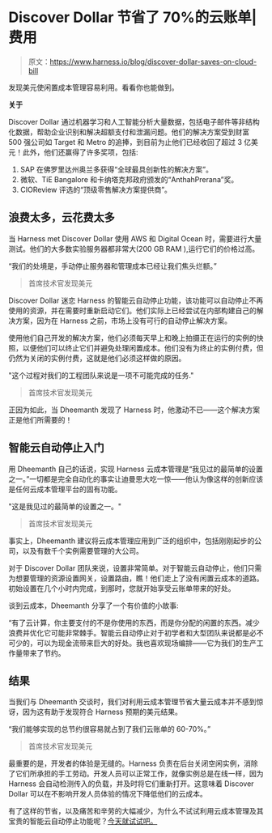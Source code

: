 # Discover Dollar 节省了 70%的云账单|费用

> 原文：<https://www.harness.io/blog/discover-dollar-saves-on-cloud-bill>

发现美元使闲置成本管理容易利用。看看你也能做到。

**关于**

Discover Dollar 通过机器学习和人工智能分析大量数据，包括电子邮件等非结构化数据，帮助企业识别和解决超额支付和泄漏问题。他们的解决方案受到财富 500 强公司如 Target 和 Metro 的追捧，到目前为止他们已经收回了超过 3 亿美元！此外，他们还赢得了许多奖项，包括:

1.  SAP 在佛罗里达州奥兰多获得“全球最具创新性的解决方案”。
2.  微软、TiE Bangalore 和卡纳塔克邦政府颁发的“AnthahPrerana”奖。
3.  CIOReview 评选的“顶级零售解决方案提供商”。

## **浪费太多，云花费太多**

当 Harness met Discover Dollar 使用 AWS 和 Digital Ocean 时，需要进行大量测试。他们的大多数实验服务器都非常大(200 GB RAM ),运行它们的价格过高。

“我们的处境是，手动停止服务器和管理成本已经让我们焦头烂额。”

> 首席技术官发现美元

Discover Dollar 迷恋 Harness 的智能云自动停止功能，该功能可以自动停止不再使用的资源，并在需要时重新启动它们。他们实际上已经尝试在内部构建自己的解决方案，因为在 Harness 之前，市场上没有可行的自动停止解决方案。

使用他们自己开发的解决方案，他们必须每天早上和晚上拍摄正在运行的实例的快照，以便他们可以终止它们并避免处理闲置成本。他们没有为终止的实例付费，但仍然为关闭的实例付费，这就是他们必须这样做的原因。

"这个过程对我们的工程团队来说是一项不可能完成的任务."

> 首席技术官发现美元

正因为如此，当 Dheemanth 发现了 Harness 时，他激动不已——这个解决方案正是他们所需要的！

## **智能云自动停止入门**

用 Dheemanth 自己的话说，实现 Harness 云成本管理是“我见过的最简单的设置之一。”一切都是完全自动化的事实让迪曼思大吃一惊——他认为像这样的创新应该是任何云成本管理平台的固有功能。

"这是我见过的最简单的设置之一。"

> 首席技术官发现美元

事实上，Dheemanth 建议将云成本管理应用到广泛的组织中，包括刚刚起步的公司，以及有数千个实例需要管理的大公司。

对于 Discover Dollar 团队来说，设置非常简单。对于智能云自动停止，他们只需为想要管理的资源设置网关，设置路由，瞧！他们走上了没有闲置云成本的道路。初始设置在几个小时内完成，到那时，您就开始享受云账单带来的好处。

谈到云成本，Dheemanth 分享了一个有价值的小故事:

“有了云计算，你主要支付的不是你使用的东西，而是你分配的闲置的东西。减少浪费并优化它可能非常棘手。智能云自动停止对于初学者和大型团队来说都是必不可少的，可以为现金流带来巨大的好处。我也喜欢现场编排——它为我们的生产工作量带来了节约。

## **结果**

当我们与 Dheemanth 交谈时，我们对利用云成本管理节省大量云成本并不感到惊讶，因为这有助于发现符合 Harness 预期的美元结果。

“我们能够实现的总节约很容易就占到了我们云账单的 60-70%。”

> 首席技术官发现美元

最重要的是，开发者的体验是无缝的。Harness 负责在后台关闭空闲实例，消除了它们所承担的手工劳动。开发人员可以正常工作，就像实例总是在线一样，因为 Harness 会自动检测传入的负载，并及时将它们重新打开。这意味着 Discover Dollar 可以在不影响开发人员体验的情况下降低他们的云成本。

有了这样的节省，以及痛苦和辛劳的大幅减少，为什么不试试利用云成本管理及其宝贵的智能云自动停止功能呢？[今天就试试吧。](https://harness.io/free-trial/)